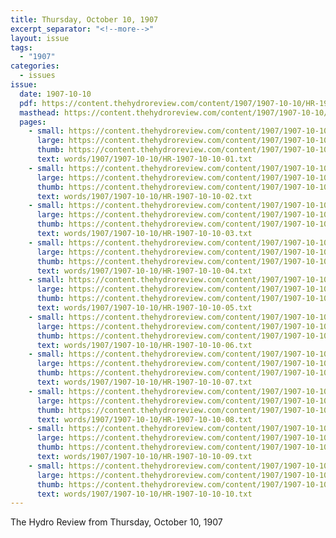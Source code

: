 ```yaml
---
title: Thursday, October 10, 1907
excerpt_separator: "<!--more-->"
layout: issue
tags:
  - "1907"
categories:
  - issues
issue:
  date: 1907-10-10
  pdf: https://content.thehydroreview.com/content/1907/1907-10-10/HR-1907-10-10.pdf
  masthead: https://content.thehydroreview.com/content/1907/1907-10-10/masthead/HR-1907-10-10.jpg
  pages:
    - small: https://content.thehydroreview.com/content/1907/1907-10-10/small/HR-1907-10-10-01.jpg
      large: https://content.thehydroreview.com/content/1907/1907-10-10/large/HR-1907-10-10-01.jpg
      thumb: https://content.thehydroreview.com/content/1907/1907-10-10/thumbnails/HR-1907-10-10-01.jpg
      text: words/1907/1907-10-10/HR-1907-10-10-01.txt
    - small: https://content.thehydroreview.com/content/1907/1907-10-10/small/HR-1907-10-10-02.jpg
      large: https://content.thehydroreview.com/content/1907/1907-10-10/large/HR-1907-10-10-02.jpg
      thumb: https://content.thehydroreview.com/content/1907/1907-10-10/thumbnails/HR-1907-10-10-02.jpg
      text: words/1907/1907-10-10/HR-1907-10-10-02.txt
    - small: https://content.thehydroreview.com/content/1907/1907-10-10/small/HR-1907-10-10-03.jpg
      large: https://content.thehydroreview.com/content/1907/1907-10-10/large/HR-1907-10-10-03.jpg
      thumb: https://content.thehydroreview.com/content/1907/1907-10-10/thumbnails/HR-1907-10-10-03.jpg
      text: words/1907/1907-10-10/HR-1907-10-10-03.txt
    - small: https://content.thehydroreview.com/content/1907/1907-10-10/small/HR-1907-10-10-04.jpg
      large: https://content.thehydroreview.com/content/1907/1907-10-10/large/HR-1907-10-10-04.jpg
      thumb: https://content.thehydroreview.com/content/1907/1907-10-10/thumbnails/HR-1907-10-10-04.jpg
      text: words/1907/1907-10-10/HR-1907-10-10-04.txt
    - small: https://content.thehydroreview.com/content/1907/1907-10-10/small/HR-1907-10-10-05.jpg
      large: https://content.thehydroreview.com/content/1907/1907-10-10/large/HR-1907-10-10-05.jpg
      thumb: https://content.thehydroreview.com/content/1907/1907-10-10/thumbnails/HR-1907-10-10-05.jpg
      text: words/1907/1907-10-10/HR-1907-10-10-05.txt
    - small: https://content.thehydroreview.com/content/1907/1907-10-10/small/HR-1907-10-10-06.jpg
      large: https://content.thehydroreview.com/content/1907/1907-10-10/large/HR-1907-10-10-06.jpg
      thumb: https://content.thehydroreview.com/content/1907/1907-10-10/thumbnails/HR-1907-10-10-06.jpg
      text: words/1907/1907-10-10/HR-1907-10-10-06.txt
    - small: https://content.thehydroreview.com/content/1907/1907-10-10/small/HR-1907-10-10-07.jpg
      large: https://content.thehydroreview.com/content/1907/1907-10-10/large/HR-1907-10-10-07.jpg
      thumb: https://content.thehydroreview.com/content/1907/1907-10-10/thumbnails/HR-1907-10-10-07.jpg
      text: words/1907/1907-10-10/HR-1907-10-10-07.txt
    - small: https://content.thehydroreview.com/content/1907/1907-10-10/small/HR-1907-10-10-08.jpg
      large: https://content.thehydroreview.com/content/1907/1907-10-10/large/HR-1907-10-10-08.jpg
      thumb: https://content.thehydroreview.com/content/1907/1907-10-10/thumbnails/HR-1907-10-10-08.jpg
      text: words/1907/1907-10-10/HR-1907-10-10-08.txt
    - small: https://content.thehydroreview.com/content/1907/1907-10-10/small/HR-1907-10-10-09.jpg
      large: https://content.thehydroreview.com/content/1907/1907-10-10/large/HR-1907-10-10-09.jpg
      thumb: https://content.thehydroreview.com/content/1907/1907-10-10/thumbnails/HR-1907-10-10-09.jpg
      text: words/1907/1907-10-10/HR-1907-10-10-09.txt
    - small: https://content.thehydroreview.com/content/1907/1907-10-10/small/HR-1907-10-10-10.jpg
      large: https://content.thehydroreview.com/content/1907/1907-10-10/large/HR-1907-10-10-10.jpg
      thumb: https://content.thehydroreview.com/content/1907/1907-10-10/thumbnails/HR-1907-10-10-10.jpg
      text: words/1907/1907-10-10/HR-1907-10-10-10.txt
---
```


The Hydro Review from Thursday, October 10, 1907

<!--more-->

